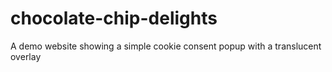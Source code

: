 # chocolate-chip-delights
A demo website showing a simple cookie consent popup with a translucent overlay

